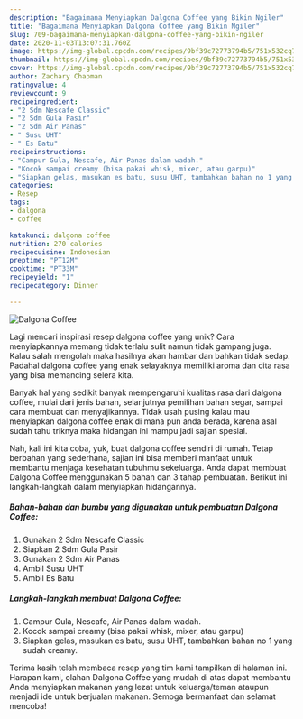 ```yaml
---
description: "Bagaimana Menyiapkan Dalgona Coffee yang Bikin Ngiler"
title: "Bagaimana Menyiapkan Dalgona Coffee yang Bikin Ngiler"
slug: 709-bagaimana-menyiapkan-dalgona-coffee-yang-bikin-ngiler
date: 2020-11-03T13:07:31.760Z
image: https://img-global.cpcdn.com/recipes/9bf39c72773794b5/751x532cq70/dalgona-coffee-foto-resep-utama.jpg
thumbnail: https://img-global.cpcdn.com/recipes/9bf39c72773794b5/751x532cq70/dalgona-coffee-foto-resep-utama.jpg
cover: https://img-global.cpcdn.com/recipes/9bf39c72773794b5/751x532cq70/dalgona-coffee-foto-resep-utama.jpg
author: Zachary Chapman
ratingvalue: 4
reviewcount: 9
recipeingredient:
- "2 Sdm Nescafe Classic"
- "2 Sdm Gula Pasir"
- "2 Sdm Air Panas"
- " Susu UHT"
- " Es Batu"
recipeinstructions:
- "Campur Gula, Nescafe, Air Panas dalam wadah."
- "Kocok sampai creamy (bisa pakai whisk, mixer, atau garpu)"
- "Siapkan gelas, masukan es batu, susu UHT, tambahkan bahan no 1 yang sudah creamy."
categories:
- Resep
tags:
- dalgona
- coffee

katakunci: dalgona coffee 
nutrition: 270 calories
recipecuisine: Indonesian
preptime: "PT12M"
cooktime: "PT33M"
recipeyield: "1"
recipecategory: Dinner

---
```



![Dalgona Coffee](https://img-global.cpcdn.com/recipes/9bf39c72773794b5/751x532cq70/dalgona-coffee-foto-resep-utama.jpg)

Lagi mencari inspirasi resep dalgona coffee yang unik? Cara menyiapkannya memang tidak terlalu sulit namun tidak gampang juga. Kalau salah mengolah maka hasilnya akan hambar dan bahkan tidak sedap. Padahal dalgona coffee yang enak selayaknya memiliki aroma dan cita rasa yang bisa memancing selera kita.

Banyak hal yang sedikit banyak mempengaruhi kualitas rasa dari dalgona coffee, mulai dari jenis bahan, selanjutnya pemilihan bahan segar, sampai cara membuat dan menyajikannya. Tidak usah pusing kalau mau menyiapkan dalgona coffee enak di mana pun anda berada, karena asal sudah tahu triknya maka hidangan ini mampu jadi sajian spesial.




Nah, kali ini kita coba, yuk, buat dalgona coffee sendiri di rumah. Tetap berbahan yang sederhana, sajian ini bisa memberi manfaat untuk membantu menjaga kesehatan tubuhmu sekeluarga. Anda dapat membuat Dalgona Coffee menggunakan 5 bahan dan 3 tahap pembuatan. Berikut ini langkah-langkah dalam menyiapkan hidangannya.

<!--inarticleads1-->

##### Bahan-bahan dan bumbu yang digunakan untuk pembuatan Dalgona Coffee:

1. Gunakan 2 Sdm Nescafe Classic
1. Siapkan 2 Sdm Gula Pasir
1. Gunakan 2 Sdm Air Panas
1. Ambil  Susu UHT
1. Ambil  Es Batu




<!--inarticleads2-->

##### Langkah-langkah membuat Dalgona Coffee:

1. Campur Gula, Nescafe, Air Panas dalam wadah.
1. Kocok sampai creamy (bisa pakai whisk, mixer, atau garpu)
1. Siapkan gelas, masukan es batu, susu UHT, tambahkan bahan no 1 yang sudah creamy.




Terima kasih telah membaca resep yang tim kami tampilkan di halaman ini. Harapan kami, olahan Dalgona Coffee yang mudah di atas dapat membantu Anda menyiapkan makanan yang lezat untuk keluarga/teman ataupun menjadi ide untuk berjualan makanan. Semoga bermanfaat dan selamat mencoba!
